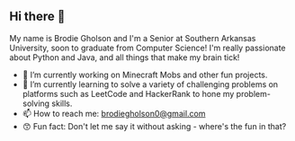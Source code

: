 ## Hi there 👋

My name is Brodie Gholson and I'm a Senior at Southern Arkansas University, soon to graduate from Computer Science! I'm really passionate about Python and Java, and all things that make my brain tick!

- 🔭 I’m currently working on Minecraft Mobs and other fun projects.
- 🌱 I’m currently learning to solve a variety of challenging problems on platforms such as LeetCode and HackerRank to hone my problem-solving skills.
- 📫 How to reach me: brodiegholson0@gmail.com
- 😙 Fun fact: Don't let me say it without asking - where's the fun in that?

<!--
**Brodieghols21/brodieghols21** is a ✨ _special_ ✨ repository because its `README.md` (this file) appears on your GitHub profile.

Here are some ideas to get you started:

- 🔭 I’m currently working on ...
- 🌱 I’m currently learning ...
- 👯 I’m looking to collaborate on ...
- 🤔 I’m looking for help with ...
- 💬 Ask me about ...
- 📫 How to reach me: ...
- 😄 Pronouns: ...
- ⚡ Fun fact: ...
-->
